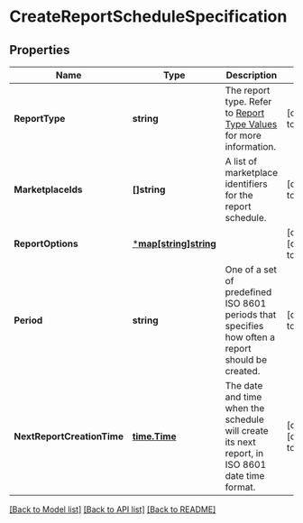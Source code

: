 # CreateReportScheduleSpecification

## Properties
Name | Type | Description | Notes
------------ | ------------- | ------------- | -------------
**ReportType** | **string** | The report type. Refer to [Report Type Values](https://developer-docs.amazon.com/sp-api/docs/report-type-values) for more information. | [default to null]
**MarketplaceIds** | **[]string** | A list of marketplace identifiers for the report schedule. | [default to null]
**ReportOptions** | [***map[string]string**](map.md) |  | [optional] [default to null]
**Period** | **string** | One of a set of predefined ISO 8601 periods that specifies how often a report should be created. | [default to null]
**NextReportCreationTime** | [**time.Time**](time.Time.md) | The date and time when the schedule will create its next report, in ISO 8601 date time format. | [optional] [default to null]

[[Back to Model list]](../README.md#documentation-for-models) [[Back to API list]](../README.md#documentation-for-api-endpoints) [[Back to README]](../README.md)

